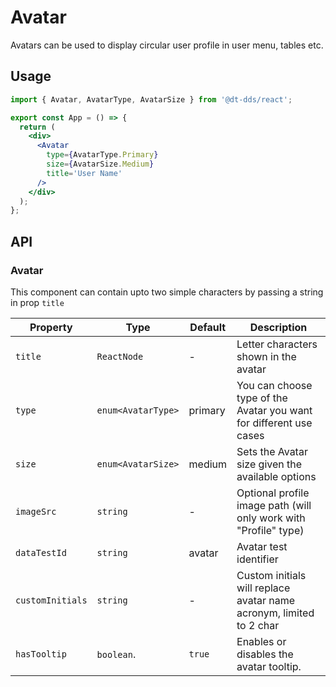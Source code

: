 # Avatar

Avatars can be used to display circular user profile in user menu, tables etc.

## Usage

```jsx
import { Avatar, AvatarType, AvatarSize } from '@dt-dds/react';

export const App = () => {
  return (
    <div>
      <Avatar
        type={AvatarType.Primary}
        size={AvatarSize.Medium}
        title='User Name'
      />
    </div>
  );
};
```

## API

### Avatar

This component can contain upto two simple characters by passing a string in prop `title`

| Property         | Type               | Default | Description                                                         |
| ---------------- | ------------------ | ------- | ------------------------------------------------------------------- |
| `title`          | `ReactNode`        | -       | Letter characters shown in the avatar                               |
| `type`           | `enum<AvatarType>` | primary | You can choose type of the Avatar you want for different use cases  |
| `size`           | `enum<AvatarSize>` | medium  | Sets the Avatar size given the available options                    |
| `imageSrc`       | `string`           | -       | Optional profile image path (will only work with "Profile" type)    |
| `dataTestId`     | `string`           | avatar  | Avatar test identifier                                              |
| `customInitials` | `string`           | -       | Custom initials will replace avatar name acronym, limited to 2 char |
| `hasTooltip`     | `boolean`.         | `true`  | Enables or disables the avatar tooltip.                             |
